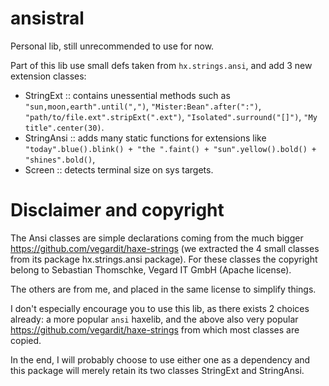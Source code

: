 # ansistral

Personal lib, still unrecommended to use for now. 

Part of this lib use small defs taken from `hx.strings.ansi`, and add 3 new extension classes:

* StringExt :: contains unessential methods such as `"sun,moon,earth".until(",")`, `"Mister:Bean".after(":")`, `"path/to/file.ext".stripExt(".ext")`, `"Isolated".surround("[]")`, `"My title".center(30)`.
* StringAnsi :: adds many static functions for extensions like `"today".blue().blink() + "the ".faint() + "sun".yellow().bold() + "shines".bold()`,
* Screen ::  detects terminal size on sys targets.


# Disclaimer and copyright

The Ansi classes are simple declarations coming from the much bigger https://github.com/vegardit/haxe-strings (we extracted the 4 small classes from its package  hx.strings.ansi package). For these classes the copyright belong to Sebastian Thomschke, Vegard IT GmbH (Apache license).

The others are from me, and placed in the same license to simplify things.

I don't especially encourage you to use this lib, as there exists 2 choices already: a more popular `ansi` haxelib, and the above also very popular https://github.com/vegardit/haxe-strings from which most classes are copied. 

In the end, I will probably choose to use either one as a dependency and this package will merely retain its two classes StringExt and StringAnsi. 

